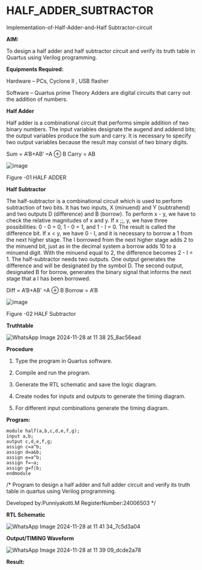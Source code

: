 # HALF_ADDER_SUBTRACTOR

Implementation-of-Half-Adder-and-Half Subtractor-circuit

**AIM:**

To design a half adder and half subtractor circuit and verify its truth table in Quartus using Verilog programming.

**Equipments Required:**

Hardware – PCs, Cyclone II , USB flasher 

Software – Quartus prime Theory Adders are digital circuits that carry out the addition of numbers.

**Half Adder**

Half adder is a combinational circuit that performs simple addition of two binary numbers. The input variables designate the augend and addend bits; the output variables produce the sum and carry. It is necessary to specify two output variables because the result may consist of two binary digits.

Sum = A’B+AB’ =A ⊕ B Carry = AB

![image](https://github.com/naavaneetha/HALF_ADDER_SUBTRACTOR/assets/154305477/bd4a0b2c-cdbc-4184-ab08-81578f121e1f)

Figure -01 HALF ADDER

**Half Subtractor**

The half-subtractor is a combinational circuit which is used to perform subtraction of two bits. It has two inputs, X (minuend) and Y (subtrahend) and two outputs D (difference) and B (borrow). To perform x - y, we have to check the relative magnitudes of x and y. If x ;;, y, we have three possibilities: 0 - 0 = 0, 1 - 0 = 1, and 1 - I = 0. The result is called the difference bit. If x < y, we have 0 - I, and it is necessary to borrow a 1 from the next higher stage. The I borrowed from the next higher stage adds 2 to the minuend bit, just as in the decimal system a borrow adds 10 to a minuend digit. With the minuend equal to 2, the difference becomes 2 - I = 1. The half-subtractor needs two outputs. One output generates the difference and will be designated by the symbol D. The second output, designated B for borrow, generates the binary signal that informs the next stage that a I has been borrowed. 

Diff = A’B+AB’ =A ⊕ B
Borrow = A’B

 ![image](https://github.com/naavaneetha/HALF_ADDER_SUBTRACTOR/assets/154305477/d76b099c-513f-4e7c-843a-e2fd028a531a)

Figure -02 HALF Subtractor

**Truthtable**

![WhatsApp Image 2024-11-28 at 11 38 25_8ac56ead](https://github.com/user-attachments/assets/0c29fc61-4053-469c-9961-7f0b857dc82e)

**Procedure**

1.	Type the program in Quartus software.

2.	Compile and run the program.

3.	Generate the RTL schematic and save the logic diagram.

4.	Create nodes for inputs and outputs to generate the timing diagram.

5.	For different input combinations generate the timing diagram.


**Program:**

```
module half(a,b,c,d,e,f,g);
input a,b;
output c,d,e,f,g;
assign c=a^b;
assign d=a&b;
assign e=a^b;
assign f=~a;
assign g=f|b;
endmodule
```

/* Program to design a half adder and full adder circuit and verify its truth table in quartus using Verilog programming.

Developed by:Punniyakotti.M
RegisterNumber:24006503  */

**RTL Schematic**

![WhatsApp Image 2024-11-28 at 11 41 34_7c5d3a04](https://github.com/user-attachments/assets/ec9e3b5b-0101-47f8-a2cd-6fe06ee76ef5)

**Output/TIMING Waveform**

![WhatsApp Image 2024-11-28 at 11 39 09_dcde2a78](https://github.com/user-attachments/assets/93fb491d-d13a-4116-afe2-be3dfc26a147)

**Result:** 
